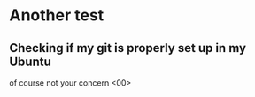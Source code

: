 # Another test
## Checking if my git is properly set up in my Ubuntu

of course not your concern <00>